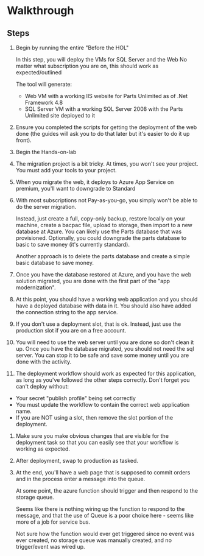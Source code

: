 # Walkthrough

## Steps

1. Begin by running the entire "Before the HOL"

    In this step, you will deploy the VMs for SQL Server and the Web
    No matter what subscription you are on, this should work as expected/outlined

    The tool will generate:
    - Web VM with a working IIS website for Parts Unlimited as of .Net Framework 4.8
    - SQL Server VM with a working SQL Server 2008 with the Parts Unlimited site deployed to it

1. Ensure you completed the scripts for getting the deployment of the web done (the guides will ask you to do that later but it's easier to do it up front).

1. Begin the Hands-on-lab

1. The migration project is a bit tricky.  At times, you won't see your project.  You must add your tools to your project.  

1. When you migrate the web, it deploys to Azure App Service on premium, you'll want to downgrade to Standard

1. With most subscriptions not Pay-as-you-go, you simply won't be able to do the server migration.  

    Instead, just create a full, copy-only backup, restore locally on your machine, create a bacpac file, upload to storage, then import to a new database at Azure.  You can likely use the Parts database that was provisioned.  Optionally, you could downgrade the parts database to basic to save money (it's currently standard).

    Another approach is to delete the parts database and create a simple basic database to save money.

1. Once you have the database restored at Azure, and you have the web solution migrated, you are done with the first part of the "app modernization".  

1. At this point, you should have a working web application and you should have a deployed database with data in it.  You should also have added the connection string to the app service.

1. If you don't use a deployment slot, that is ok.  Instead, just use the production slot if you are on a free account.

1. You will need to use the web server until you are done so don't clean it up.  Once you have the database migrated, you should not need the sql server.  You can stop it to be safe and save some money until you are done with the activity.

1. The deployment workflow should work as expected for this application, as long as you've followed the other steps correctly.  Don't forget you can't deploy without:

- Your secret "publish profile" being set correctly
- You must update the workflow to contain the correct web application name.  
- If you are NOT using a slot, then remove the slot portion of the deployment.

1. Make sure you make obvious changes that are visible for the deployment task so that you can easily see that your workflow is working as expected.

1. After deployment, swap to production as tasked.

1. At the end, you'll have a web page that is supposed to commit orders and in the process enter a message into the queue. 

    At some point, the azure function should trigger and then respond to the storage queue.

    Seems like there is nothing wiring up the function to respond to the message, and that the use of Queue is a poor choice here - seems like more of a job for service bus.  

    Not sure how the function would ever get triggered since no event was ever created, no storage queue was manually created, and no trigger/event was wired up.






